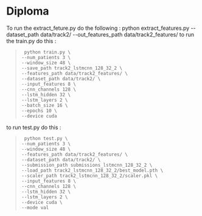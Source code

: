 # Diploma
To run the extract_feture.py do the following : python extract_features.py --dataset_path data/track2/ --out_features_path data/track2_features/
to run the train.py do this : 
>      python train.py \
>     --num_patients 3 \
>     --window_size 48 \
>     --save_path track2_lstmcnn_128_32_2 \
>     --features_path data/track2_features/ \
>     --dataset_path data/track2/ \
>     --input_features 8 \
>     --cnn_channels 128 \
>     --lstm_hidden 32 \
>     --lstm_layers 2 \
>     --batch_size 16 \
>     --epochs 10 \
>     --device cuda
to run test.py do this : 
>      python test.py \
>     --num_patients 3 \
>     --window_size 48 \
>     --features_path data/track2_features/ \
>     --dataset_path data/track2/ \
>     --submission_path submissions_lstmcnn_128_32_2 \
>     --load_path track2_lstmcnn_128_32_2/best_model.pth \
>     --scaler_path track2_lstmcnn_128_32_2/scaler.pkl \
>     --input_features 8 \
>     --cnn_channels 128 \
>     --lstm_hidden 32 \
>     --lstm_layers 2 \
>     --device cuda \
>     --mode val
